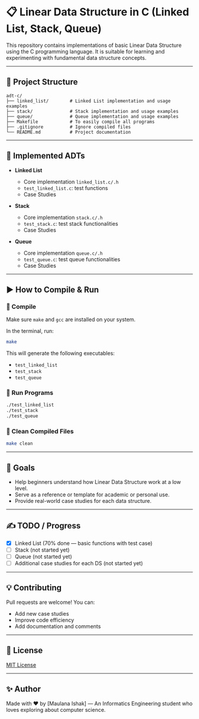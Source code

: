 # 📋 Linear Data Structure in C (Linked List, Stack, Queue)

This repository contains implementations of basic Linear Data Structure using the C programming language. It is suitable for learning and experimenting with fundamental data structure concepts.

---

## 📁 Project Structure

```
adt-c/
├── linked_list/        # Linked List implementation and usage examples
├── stack/              # Stack implementation and usage examples
├── queue/              # Queue implementation and usage examples
├── Makefile            # To easily compile all programs
├── .gitignore          # Ignore compiled files
└── README.md           # Project documentation
```

---

## 🧱 Implemented ADTs

- **Linked List**
  - Core implementation `linked_list.c/.h`
  - `test_linked_list.c`: test functions
  - Case Studies

- **Stack**
  - Core implementation `stack.c/.h`
  - `test_stack.c`: test stack functionalities
  - Case Studies

- **Queue**
  - Core implementation `queue.c/.h`
  - `test_queue.c`: test queue functionalities
  - Case Studies

---

## ▶️ How to Compile & Run

### 🔧 Compile
Make sure `make` and `gcc` are installed on your system.

In the terminal, run:

```bash
make
```

This will generate the following executables:

- `test_linked_list`
- `test_stack`
- `test_queue`

### 🚀 Run Programs

```bash
./test_linked_list
./test_stack
./test_queue
```

### 🧹 Clean Compiled Files

```bash
make clean
```

---

## 🎯 Goals

- Help beginners understand how Linear Data Structure work at a low level.
- Serve as a reference or template for academic or personal use.
- Provide real-world case studies for each data structure.

---

## ✍️ TODO / Progress

- [x] Linked List (70% done — basic functions with test case)
- [ ] Stack (not started yet)
- [ ] Queue (not started yet)
- [ ] Additional case studies for each DS (not started yet)

---

## 💡 Contributing

Pull requests are welcome! You can:
- Add new case studies
- Improve code efficiency
- Add documentation and comments

---

## 📜 License

[MIT License](LICENSE)

---

## ✨ Author
Made with ❤️ by [Maulana Ishak] — An Informatics Engineering student who loves exploring about computer science.

